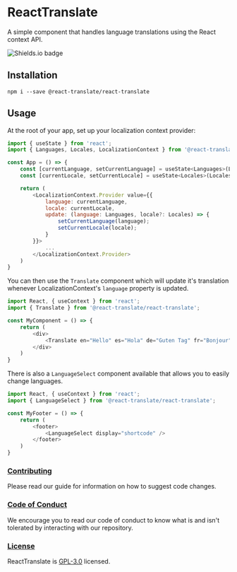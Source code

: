 # ReactTranslate
A simple component that handles language translations using the React context API.

![Shields.io badge](https://img.shields.io/david/react-translate/react-translate)

## Installation
`npm i --save @react-translate/react-translate`

## Usage

At the root of your app, set up your localization context provider:

```js
import { useState } from 'react';
import { Languages, Locales, LocalizationContext } from '@react-translate/react-translate';

const App = () => {
    const [currentLanguage, setCurrentLanguage] = useState<Languages>(Languages.en);
    const [currentLocale, setCurrentLocale] = useState<Locales>(Locales.enUS);

    return (
        <LocalizationContext.Provider value={{
            language: currentLanguage,
            locale: currentLocale,
            update: (language: Languages, locale?: Locales) => {
                setCurrentLanguage(language);
                setCurrentLocale(locale);
            }
        }}>
            ...
        </LocalizationContext.Provider>
    )
}
```

You can then use the `Translate` component which will update it's translation whenever LocalizationContext's `language` property is updated.

```js
import React, { useContext } from 'react';
import { Translate } from '@react-translate/react-translate';

const MyComponent = () => {
    return (
        <div>
            <Translate en="Hello" es="Hola" de="Guten Tag" fr="Bonjour" it="Salve" ru="Zdravstvuyte" />
        </div>
    )
}
```

There is also a `LanguageSelect` component available that allows you to easily change languages.

```js
import React, { useContext } from 'react';
import { LanguageSelect } from '@react-translate/react-translate';

const MyFooter = () => {
    return (
        <footer>
            <LanguageSelect display="shortcode" />
        </footer>
    )
}
```

### [Contributing](./CONTRIBUTING.md)
Please read our guide for information on how to suggest code changes.

### [Code of Conduct](./CODE_OF_CONDUCT.md) 
We encourage you to read our code of conduct to know what is and isn't tolerated by interacting with our repository.

### [License](./LICENSE)
ReactTranslate is [GPL-3.0](https://choosealicense.com/licenses/gpl-3.0/) licensed.
